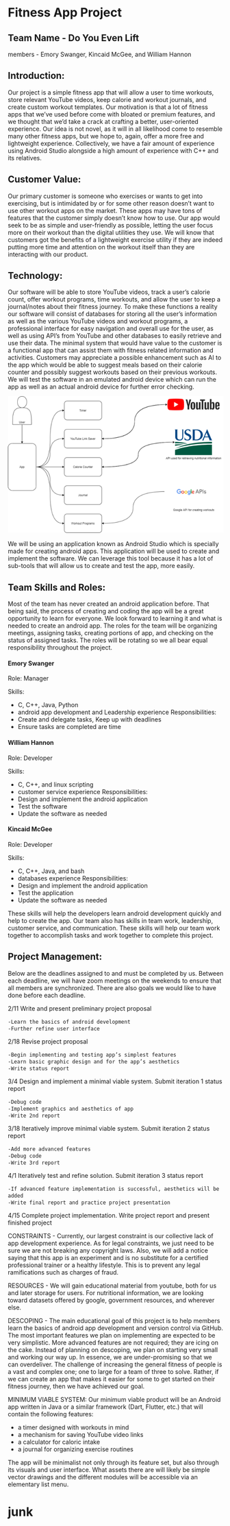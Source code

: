# Fitness App Project

## Team Name - Do You Even Lift
members - Emory Swanger, Kincaid McGee, and William Hannon

## Introduction:
Our project is a simple fitness app that will allow a user to time workouts, store relevant YouTube videos, keep calorie and workout journals, and create custom workout templates. Our motivation is that a lot of fitness apps that we’ve used before come with bloated or premium features, and we thought that we’d take a crack at crafting a better, user-oriented experience. Our idea is not novel, as it will in all likelihood come to resemble many other fitness apps, but we hope to, again, offer a more free and lightweight experience. Collectively, we have a fair amount of experience using Android Studio alongside a high amount of experience with C++ and its relatives. 

## Customer Value:
Our primary customer is someone who exercises or wants to get into exercising, but is intimidated by or for some other reason doesn’t want to use other workout apps on the market. These apps may have tons of features that the customer simply doesn’t know how to use. Our app would seek to be as simple and user-friendly as possible, letting the user focus more on their workout than the digital utilities they use. We will know that customers got the benefits of a lightweight exercise utility if they are indeed putting more time and attention on the workout itself than they are interacting with our product. 

## Technology:
Our software will be able to store YouTube videos, track a user’s calorie count, offer workout programs, time workouts, and allow the user to keep a journal/notes about their fitness journey. To make these functions a reality our software will consist of databases for storing all the user’s information as well as the various YouTube videos and workout programs, a professional interface for easy navigation and overall use for the user, as well as using API’s from YouTube and other databases to easily retrieve and use their data. The minimal system that would have value to the customer is a functional app that can assist them with fitness related information and activities. Customers may appreciate a possible enhancement such as AI to the app which would be able to suggest meals based on their calorie counter and possibly suggest workouts based on their previous workouts. We will test the software in an emulated android device which can run the app as well as an actual android device for further error checking.
<p align = "center">
  <img src="https://github.com/CS340-21/Fitness_App/blob/main/bd.png">
</p>
We will be using an application known as Android Studio which is specially made for creating android apps. This application will be used to create and implement the software. We can leverage this tool because it has a lot of sub-tools that will allow us to create and test the app, more easily. 

## Team Skills and Roles:
Most of the team has never created an android application before. That being said, the process of creating and coding the app will be a great opportunity to learn for everyone. We look forward to learning it and what is needed to create an android app.
        	The roles for the team will be organizing meetings, assigning tasks, creating portions of app, and checking on the status of assigned tasks. The roles will be rotating so we all bear equal responsibility throughout the project.

#### Emory Swanger
 Role: Manager 
 
 Skills:
  - C, C++, Java, Python
  - android app development and Leadership experience
 Responsibilities:
  - Create and delegate tasks, Keep up with deadlines
  - Ensure tasks are completed are time

#### William Hannon
 Role: Developer 
 
 Skills:
 - C, C++, and linux scripting
 - customer service experience
 Responsibilities:
 - Design and implement the android application
 - Test the software
 - Update the software as needed
 
#### Kincaid McGee
 Role: Developer 
 
 Skills:
 - C, C++, Java, and bash
 - databases experience
 Responsibilities:
 - Design and implement the android application
 - Test the application
 - Update the software as needed

These skills will help the developers learn android development quickly and help to create the app. Our team also has skills in team work, leadership, customer service, and communication. These skills will help our team work together to accomplish tasks and work together to complete this project.


## Project Management:
Below are the deadlines assigned to and must be completed by us. Between each deadline, we will have zoom meetings on the weekends to ensure that all members are synchronized. There are also goals we would like to have done before each deadline.

2/11 Write and present preliminary project proposal
	
	-Learn the basics of android development
	-Further refine user interface

2/18 Revise project proposal

	-Begin implementing and testing app’s simplest features
	-Learn basic graphic design and for the app’s aesthetics
	-Write status report

3/4   Design and implement a minimal viable system. Submit iteration 1 status report

	-Debug code
	-Implement graphics and aesthetics of app
	-Write 2nd report

3/18 Iteratively improve minimal viable system. Submit iteration 2 status report

	-Add more advanced features 
	-Debug code
	-Write 3rd report

4/1   Iteratively test and refine solution. Submit iteration 3 status report

	-If advanced feature implementation is successful, aesthetics will be added
	-Write final report and practice project presentation

4/15 Complete project implementation. Write project report and present finished project

CONSTRAINTS - Currently, our largest constraint is our collective lack of app development experience. As for legal constraints, we just need to be sure we are not breaking any copyright laws. Also, we will add a notice saying that this app is an experiment and is no substitute for a certified professional trainer or a healthy lifestyle. This is to prevent any legal ramifications such as charges of fraud.

RESOURCES - We will gain educational material from youtube, both for us and later storage for users. For nutritional information, we are looking toward datasets offered by google, government resources, and wherever else.

DESCOPING - The main educational goal of this project is to help members learn the basics of android app development and version control via GitHub. The most important features we plan on implementing are expected to be very simplistic. More advanced features are not required; they are icing on the cake. Instead of planning on descoping, we plan on starting very small and working our way up. In essence, we are under-promising so that we can overdeliver. The challenge of increasing the general fitness of people is a vast and complex one; one to large for a team of three to solve. Rather, if we can create an app that makes it easier for some to get started on their fitness journey, then we have achieved our goal.

MINIMUM VIABLE SYSTEM: 
Our minimum viable product will be an Android app written in Java or a similar framework (Dart, Flutter, etc.) that will contain the following features: 

 - a timer designed with workouts in mind
 - a mechanism for saving YouTube video links
 - a calculator for caloric intake
 - a journal for organizing exercise routines

The app will be minimalist not only through its feature set, but also through its visuals and user interface. What assets there are will likely be simple vector drawings and the different modules will be accessible via an elementary list menu.

# junk
